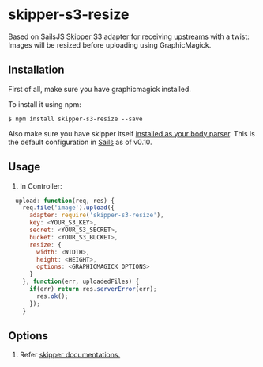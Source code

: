# skipper-s3-resize

Based on SailsJS Skipper S3 adapter for receiving [upstreams](https://github.com/balderdashy/skipper#what-are-upstreams) with a twist: Images will be resized before uploading using GraphicMagick.

## Installation

First of all, make sure you have graphicmagick installed.

To install it using npm:
```
$ npm install skipper-s3-resize --save
```

Also make sure you have skipper itself [installed as your body parser](http://beta.sailsjs.org/#/documentation/concepts/Middleware?q=adding-or-overriding-http-middleware).  This is the default configuration in [Sails](https://github.com/balderdashy/sails) as of v0.10.

## Usage
1. In Controller:
```javascript
  upload: function(req, res) {
    req.file('image').upload({
      adapter: require('skipper-s3-resize'),
      key: <YOUR_S3_KEY>,
      secret: <YOUR_S3_SECRET>,
      bucket: <YOUR_S3_BUCKET>,
      resize: {
        width: <WIDTH>,
        height: <HEIGHT>,
        options: <GRAPHICMAGICK_OPTIONS>
      }
    }, function(err, uploadedFiles) {
      if(err) return res.serverError(err);
        res.ok();
      });
    }
```

## Options
1. Refer [skipper documentations.](https://github.com/balderdashy/skipper#uploading-files-to-s3)